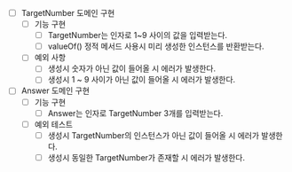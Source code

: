 - [ ] TargetNumber 도메인 구현
  - [ ] 기능 구현
    - [ ] TargetNumber는 인자로 1~9 사이의 값을 입력받는다.
    - [ ] valueOf() 정적 메서드 사용시 미리 생성한 인스턴스를 반환받는다.
  - [ ] 예외 사항
    - [ ] 생성시 숫자가 아닌 값이 들어올 시 에러가 발생한다.
    - [ ] 생성시 1 ~ 9 사이가 아닌 값이 들어올 시 에러가 발생한다.

- [ ] Answer 도메인 구현
  - [ ] 기능 구현
    - [ ] Answer는 인자로 TargetNumber 3개를 입력받는다.
  - [ ] 예외 테스트
    - [ ] 생성시 TargetNumber의 인스턴스가 아닌 값이 들어올 시 에러가 발생한다.
    - [ ] 생성시 동일한 TargetNumber가 존재할 시 에러가 발생한다.